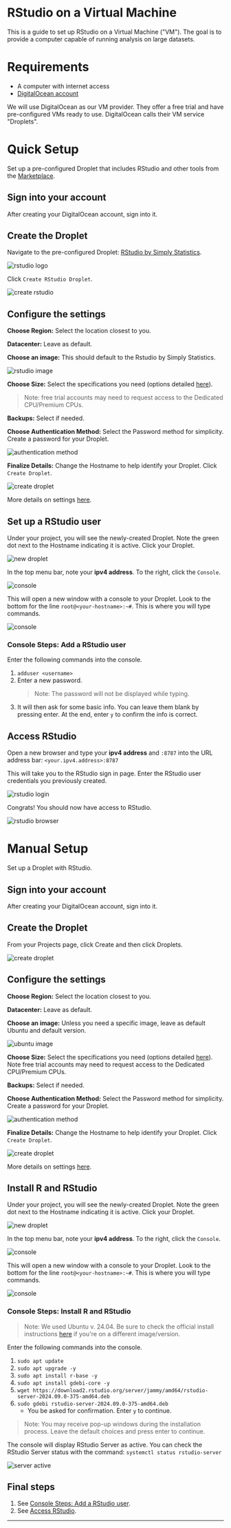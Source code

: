 # RStudio on a Virtual Machine

This is a guide to set up RStudio on a Virtual Machine ("VM"). The goal is to provide a computer capable of running analysis on large datasets.

# Requirements

- A computer with internet access
- [DigitalOcean account](https://try.digitalocean.com/freetrialoffer/)

We will use DigitalOcean as our VM provider. They offer a free trial and have pre-configured VMs ready to use. DigitalOcean calls their VM service "Droplets".

# Quick Setup

Set up a pre-configured Droplet that includes RStudio and other tools from the [Marketplace](https://marketplace.digitalocean.com/).

## Sign into your account

After creating your DigitalOcean account, sign into it.

## Create the Droplet

Navigate to the pre-configured Droplet: [RStudio by Simply Statistics](https://marketplace.digitalocean.com/apps/rstudio).

![rstudio logo](assets/preconfig_rstudio_logo.png)

Click `Create RStudio Droplet`.

![create rstudio](assets/preconfig_rstudio_create_droplet.png)

## Configure the settings

**Choose Region:** Select the location closest to you.

**Datacenter:** Leave as default.

**Choose an image:** This should default to the Rstudio by Simply Statistics.

![rstudio image](assets/preconfig_rstudio_choose_image.png)

**Choose Size:** Select the specifications you need (options detailed [here](https://docs.digitalocean.com/products/droplets/concepts/choosing-a-plan/)).

> Note: free trial accounts may need to request access to the Dedicated CPU/Premium CPUs.

**Backups:** Select if needed.

**Choose Authentication Method:** Select the Password method for simplicity. Create a password for your Droplet.

![authentication method](assets/preconfig_rstudio_auth_method.png)

**Finalize Details:** Change the Hostname to help identify your Droplet. Click `Create Droplet`.

![create droplet](assets/preconfig_rstudio_spin_up_droplet.png)

More details on settings [here](https://docs.digitalocean.com/products/droplets/how-to/create/).

## Set up a RStudio user

Under your project, you will see the newly-created Droplet. Note the green dot next to the Hostname indicating it is active. Click your Droplet.

![new droplet](assets/preconfig_rstudio_resources.png)

In the top menu bar, note your **ipv4 address**. To the right, click the `Console`.

![console](assets/preconfig_rstudio_console.png)

This will open a new window with a console to your Droplet. Look to the bottom for the line `root@<your-hostname>:~#`. This is where you will type commands.

![console](assets/preconfig_rstudio_cli.png)

### Console Steps: Add a RStudio user

Enter the following commands into the console.

1. `adduser <username>`
2. Enter a new password.
    > Note: The password will not be displayed while typing.
3. It will then ask for some basic info. You can leave them blank by pressing enter. At the end, enter `y` to confirm the info is correct.

## Access RStudio

Open a new browser and type your **ipv4 address** and `:8787` into the URL address bar: `<your.ipv4.address>:8787`

This will take you to the RStudio sign in page. Enter the RStudio user credentials you previously created.

![rstudio login](assets/preconfig_rstudio_login.png)

Congrats! You should now have access to RStudio.

![rstudio browser](assets/preconfig_rstudio_browser.png)

# Manual Setup

Set up a Droplet with RStudio.

## Sign into your account

After creating your DigitalOcean account, sign into it.

## Create the Droplet

From your Projects page, click Create and then click Droplets.

![create droplet](assets/manual_rstudio_create_droplet.png)

## Configure the settings

**Choose Region:** Select the location closest to you.

**Datacenter:** Leave as default.

**Choose an image:** Unless you need a specific image, leave as default Ubuntu and default version.

![ubuntu image](assets/manual_rstudio_choose_image.png)

**Choose Size:** Select the specifications you need (options detailed [here](https://docs.digitalocean.com/products/droplets/concepts/choosing-a-plan/)). Note free trial accounts may need to request access to the Dedicated CPU/Premium CPUs.

**Backups:** Select if needed.

**Choose Authentication Method:** Select the Password method for simplicity. Create a password for your Droplet.

![authentication method](assets/preconfig_rstudio_auth_method.png)

**Finalize Details:** Change the Hostname to help identify your Droplet. Click `Create Droplet`.

![create droplet](assets/preconfig_rstudio_spin_up_droplet.png)

More details on settings [here](https://docs.digitalocean.com/products/droplets/how-to/create/).

## Install R and RStudio

Under your project, you will see the newly-created Droplet. Note the green dot next to the Hostname indicating it is active. Click your Droplet.

![new droplet](assets/manual_rstudio_resources.png)

In the top menu bar, note your **ipv4 address**. To the right, click the `Console`.

![console](assets/preconfig_rstudio_console.png)

This will open a new window with a console to your Droplet. Look to the bottom for the line `root@<your-hostname>:~#`. This is where you will type commands.

![console](assets/manual_rstudio_cli.png)

### Console Steps: Install R and  RStudio

> Note: We used Ubuntu v. 24.04. Be sure to check the official install instructions [here](https://posit.co/download/rstudio-server/) if you're on a different image/version.
 
Enter the following commands into the console.

1. `sudo apt update`
2. `sudo apt upgrade -y`
3. `sudo apt install r-base -y`
4. `sudo apt install gdebi-core -y`
5. `wget https://download2.rstudio.org/server/jammy/amd64/rstudio-server-2024.09.0-375-amd64.deb`
6. `sudo gdebi rstudio-server-2024.09.0-375-amd64.deb`
   - You be asked for confirmation. Enter `y` to continue.

> Note: You may receive pop-up windows during the installation process. Leave the default choices and press enter to continue.

The console will display RStudio Server as active. You can check the RStudio Server status with the command: `systemctl status rstudio-server`

![server active](assets/manual_rstudio_server_active.png)

## Final steps

1. See [Console Steps: Add a RStudio user](#console-steps-add-a-rstudio-user).
2. See [Access RStudio](#5-access-rstudio).

---

